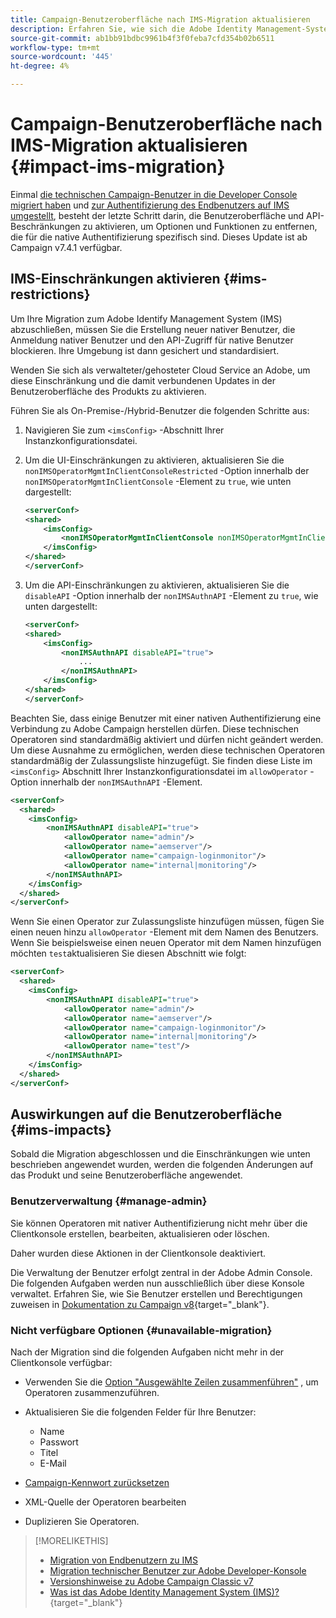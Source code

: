 ```yaml
---
title: Campaign-Benutzeroberfläche nach IMS-Migration aktualisieren
description: Erfahren Sie, wie sich die Adobe Identity Management-Systemmigration auf die Benutzeroberfläche auswirkt.
source-git-commit: ab1bb91bdbc9961b4f3f0feba7cfd354b02b6511
workflow-type: tm+mt
source-wordcount: '445'
ht-degree: 4%

---
```


# Campaign-Benutzeroberfläche nach IMS-Migration aktualisieren {#impact-ims-migration}

Einmal [die technischen Campaign-Benutzer in die Developer Console migriert haben](ims-migration.md) und [zur Authentifizierung des Endbenutzers auf IMS umgestellt](migrate-users-to-ims.md), besteht der letzte Schritt darin, die Benutzeroberfläche und API-Beschränkungen zu aktivieren, um Optionen und Funktionen zu entfernen, die für die native Authentifizierung spezifisch sind. Dieses Update ist ab Campaign v7.4.1 verfügbar.

## IMS-Einschränkungen aktivieren {#ims-restrictions}

Um Ihre Migration zum Adobe Identify Management System (IMS) abzuschließen, müssen Sie die Erstellung neuer nativer Benutzer, die Anmeldung nativer Benutzer und den API-Zugriff für native Benutzer blockieren. Ihre Umgebung ist dann gesichert und standardisiert.

Wenden Sie sich als verwalteter/gehosteter Cloud Service an Adobe, um diese Einschränkung und die damit verbundenen Updates in der Benutzeroberfläche des Produkts zu aktivieren.

Führen Sie als On-Premise-/Hybrid-Benutzer die folgenden Schritte aus:

1. Navigieren Sie zum `<imsConfig>` -Abschnitt Ihrer Instanzkonfigurationsdatei.
1. Um die UI-Einschränkungen zu aktivieren, aktualisieren Sie die `nonIMSOperatorMgmtInClientConsoleRestricted` -Option innerhalb der `nonIMSOperatorMgmtInClientConsole` -Element zu `true`, wie unten dargestellt:


   ```xml
   <serverConf>
   <shared>
       <imsConfig>
           <nonIMSOperatorMgmtInClientConsole nonIMSOperatorMgmtInClientConsoleRestricted="true"/>
       </imsConfig>
   </shared>
   </serverConf>
   ```

1. Um die API-Einschränkungen zu aktivieren, aktualisieren Sie die `disableAPI` -Option innerhalb der `nonIMSAuthnAPI` -Element zu `true`, wie unten dargestellt:

   ```xml
   <serverConf>
   <shared>
       <imsConfig>
           <nonIMSAuthnAPI disableAPI="true">
               ...
           </nonIMSAuthnAPI>
       </imsConfig>
   </shared>
   </serverConf>
   ```

Beachten Sie, dass einige Benutzer mit einer nativen Authentifizierung eine Verbindung zu Adobe Campaign herstellen dürfen. Diese technischen Operatoren sind standardmäßig aktiviert und dürfen nicht geändert werden. Um diese Ausnahme zu ermöglichen, werden diese technischen Operatoren standardmäßig der Zulassungsliste hinzugefügt. Sie finden diese Liste im `<imsConfig>` Abschnitt Ihrer Instanzkonfigurationsdatei im `allowOperator` -Option innerhalb der `nonIMSAuthnAPI` -Element.

```xml
<serverConf>
  <shared>
    <imsConfig>
        <nonIMSAuthnAPI disableAPI="true">
            <allowOperator name="admin"/>
            <allowOperator name="aemserver"/>
            <allowOperator name="campaign-loginmonitor"/>
            <allowOperator name="internal|monitoring"/>
        </nonIMSAuthnAPI>
    </imsConfig>
  </shared>
</serverConf>
```

Wenn Sie einen Operator zur Zulassungsliste hinzufügen müssen, fügen Sie einen neuen hinzu `allowOperator` -Element mit dem Namen des Benutzers. Wenn Sie beispielsweise einen neuen Operator mit dem Namen hinzufügen möchten `test`aktualisieren Sie diesen Abschnitt wie folgt:

```xml
<serverConf>
  <shared>
    <imsConfig>
        <nonIMSAuthnAPI disableAPI="true">
            <allowOperator name="admin"/>
            <allowOperator name="aemserver"/>
            <allowOperator name="campaign-loginmonitor"/>
            <allowOperator name="internal|monitoring"/>
            <allowOperator name="test"/>
        </nonIMSAuthnAPI>
    </imsConfig>
  </shared>
</serverConf>
```

## Auswirkungen auf die Benutzeroberfläche {#ims-impacts}

Sobald die Migration abgeschlossen und die Einschränkungen wie unten beschrieben angewendet wurden, werden die folgenden Änderungen auf das Produkt und seine Benutzeroberfläche angewendet.

### Benutzerverwaltung {#manage-admin}

Sie können Operatoren mit nativer Authentifizierung nicht mehr über die Clientkonsole erstellen, bearbeiten, aktualisieren oder löschen.

Daher wurden diese Aktionen in der Clientkonsole deaktiviert.

Die Verwaltung der Benutzer erfolgt zentral in der Adobe Admin Console. Die folgenden Aufgaben werden nun ausschließlich über diese Konsole verwaltet. Erfahren Sie, wie Sie Benutzer erstellen und Berechtigungen zuweisen in [Dokumentation zu Campaign v8](https://experienceleague.adobe.com/en/docs/campaign/campaign-v8/admin/permissions/manage-permissions){target="_blank"}.

### Nicht verfügbare Optionen {#unavailable-migration}

Nach der Migration sind die folgenden Aufgaben nicht mehr in der Clientkonsole verfügbar:

* Verwenden Sie die [Option &quot;Ausgewählte Zeilen zusammenführen&quot;](../../platform/using/updating-data.md#merge-data) , um Operatoren zusammenzuführen.

* Aktualisieren Sie die folgenden Felder für Ihre Benutzer:
   * Name
   * Passwort
   * Titel
   * E-Mail

* [Campaign-Kennwort zurücksetzen](../../production/using/lost-password.md)

* XML-Quelle der Operatoren bearbeiten

* Duplizieren Sie Operatoren.


>[!MORELIKETHIS]
>
>* [Migration von Endbenutzern zu IMS](migrate-users-to-ims.md)
>* [Migration technischer Benutzer zur Adobe Developer-Konsole](ims-migration.md)
>* [Versionshinweise zu Adobe Campaign Classic v7](../../rn/using/latest-release.md)
>* [Was ist das Adobe Identity Management System (IMS)?](https://helpx.adobe.com/de/enterprise/using/identity.html){target="_blank"}

